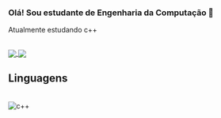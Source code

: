 ### Olá! Sou estudante de Engenharia da Computação 🚙

Atualmente estudando c++
##
 <a href="https://github.com/tiqui">
  <img align="center" src="https://github-readme-stats.vercel.app/api?username=tiqui&count_private=true&show_icons=true&theme=midnight-purple" />
</a>
<a href="https://github.com/tiqui">
  <img align="center" src="https://github-readme-stats.vercel.app/api/top-langs/?username=tiqui&layout=compact&theme=chartreuse-dark" />
</a>

<!--
**tiqui/tiqui** is a ✨ _special_ ✨ repository because its `README.md` (this file) appears on your GitHub profile.


- 🔭 I’m currently working on ...
- 🌱 I’m currently learning ...
- 👯 I’m looking to collaborate on ...
- 🤔 I’m looking for help with ...
- 💬 Ask me about ...
- 📫 How to reach me: ...
- 😄 Pronouns: ...
- ⚡ Fun fact: ...
-->
## Linguagens

<div style="display: inline_block"><br/>
   <img alt="c++" src="https://img.shields.io/badge/C%2B%2B-00599C?style=for-the-badge&logo=c%2B%2B&logoColor=white" />
   </div><br/>
